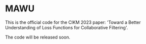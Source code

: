 # MAWU
This is the official code for the CIKM 2023 paper: 'Toward a Better Understanding of Loss Functions for Collaborative Filtering'.

The code will be released soon.

